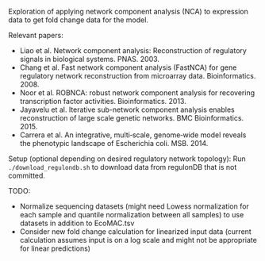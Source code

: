 Exploration of applying network component analysis (NCA) to expression data to get fold change data for the model.

Relevant papers:
- Liao et al. Network component analysis: Reconstruction of regulatory signals in biological systems. PNAS. 2003.
- Chang et al. Fast network component analysis (FastNCA) for gene regulatory network reconstruction from microarray data. Bioinformatics. 2008.
- Noor et al. ROBNCA: robust network component analysis for recovering transcription factor activities. Bioinformatics. 2013.
- Jayavelu et al. Iterative sub-network component analysis enables reconstruction of large scale genetic networks. BMC Bioinformatics. 2015.
- Carrera et al. An integrative, multi‐scale, genome‐wide model reveals the phenotypic landscape of Escherichia coli. MSB. 2014.

Setup (optional depending on desired regulatory network topology):
Run `./download_regulondb.sh` to download data from regulonDB that is not committed.

TODO:
- Normalize sequencing datasets (might need Lowess normalization for each sample and quantile normalization between all samples) to use datasets in addition to EcoMAC.tsv
- Consider new fold change calculation for linearized input data (current calculation assumes input is on a log scale and might not be appropriate for linear predictions)
